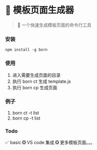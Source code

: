# 🚩 模板页面生成器
> 💙 一个快速生成模板页面的命令行工具

### 安装
```
npm install -g born
```

### 使用
1. 进入需要生成页面的目录
2. 执行 born ct 生成 template.js
3. 执行 born cp 生成页面

### 例子
1. born ct -t list
2. born cp -t list

### Todo

✅ basic
❎ VS code 集成
❎ 更多模板页面。。。
